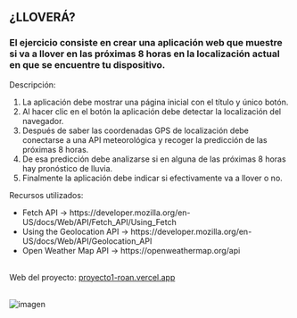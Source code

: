 ## ¿LLOVERÁ?
### El ejercicio consiste en crear una aplicación web que muestre si va a llover en las próximas 8 horas en la localización actual en que se encuentre tu dispositivo.

Descripción:
<ol>
<li>La aplicación debe mostrar una página inicial con el título y único botón.
</li>
<li>Al hacer clic en el botón la aplicación debe detectar la localización del navegador.
</li>
<li>Después de saber las coordenadas GPS de localización debe conectarse a una API meteorológica y recoger la predicción de las próximas 8 horas.</li>
<li>De esa predicción debe analizarse si en alguna de las próximas 8 horas hay pronóstico de lluvia.</li>
<li>Finalmente la aplicación debe indicar si efectivamente va a llover o no.</li>
</ol>


Recursos utilizados:
<ul>
<li>Fetch API → https://developer.mozilla.org/en-US/docs/Web/API/Fetch_API/Using_Fetch</li>
<li>Using the Geolocation API →
https://developer.mozilla.org/en-US/docs/Web/API/Geolocation_API</li>
<li>Open Weather Map API → 
https://openweathermap.org/api</li>
</ul>
<br>
Web del proyecto: <a href="https://proyecto1-roan.vercel.app/" target="_blank">proyecto1-roan.vercel.app</a>
<br>
<br>

![imagen](https://user-images.githubusercontent.com/98592187/175829316-5919a9d3-2c75-4402-a05d-b553ac1ca290.png)

